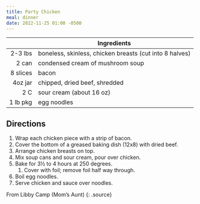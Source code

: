 ```yaml
---
title: Party Chicken
meal: dinner
date: 2022-11-25 01:00 -0500
---
```


|| Ingredients |
|-:|-|
2-3 lbs  | boneless, skinless, chicken breasts (cut into 8 halves)
2 can    | condensed cream of mushroom soup
8 slices | bacon
4oz jar  | chipped, dried beef, shredded
2 C      | sour cream (about 16 oz)
1 lb pkg | egg noodles

## Directions

1. Wrap each chicken piece with a strip of bacon.
2. Cover the bottom of a greased baking dish (12x8) with dried beef.
3. Arrange chicken breasts on top.
4. Mix soup cans and sour cream, pour over chicken.
5. Bake for 3½ to 4 hours at 250 degrees.
	1. Cover with foil; remove foil half way through.
6. Boil egg noodles.
7. Serve chicken and sauce over noodles.

From Libby Camp (Mom’s Aunt)
{: .source}

